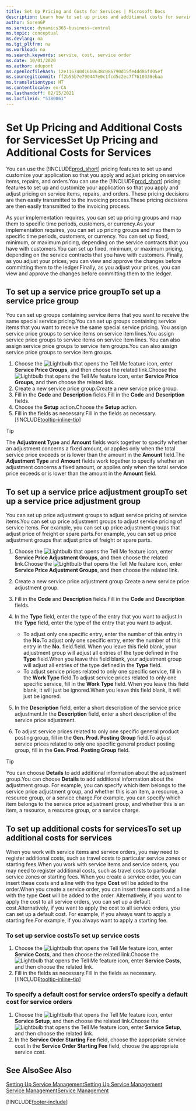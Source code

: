 ```yaml
---
title: Set Up Pricing and Costs for Services | Microsoft Docs
description: Learn how to set up prices and additional costs for services.
author: SorenGP
ms.service: dynamics365-business-central
ms.topic: conceptual
ms.devlang: na
ms.tgt_pltfrm: na
ms.workload: na
ms.search.keywords: service, cost, service order
ms.date: 10/01/2020
ms.author: edupont
ms.openlocfilehash: 12e116740d16b0638c086790d15fe4dd86fd05ef
ms.sourcegitcommit: ff2b55b7e790447e0c1fcd5c2ec7f7610338ebaa
ms.translationtype: HT
ms.contentlocale: en-CA
ms.lasthandoff: 02/15/2021
ms.locfileid: "5380861"
---
```

# <a name="set-up-pricing-and-additional-costs-for-services"></a><span data-ttu-id="c8976-103">Set Up Pricing and Additional Costs for Services</span><span class="sxs-lookup"><span data-stu-id="c8976-103">Set Up Pricing and Additional Costs for Services</span></span>
<span data-ttu-id="c8976-104">You can use the [!INCLUDE[prod_short](includes/prod_short.md)] pricing features to set up and customize your application so that you apply and adjust pricing on service items, repairs, and orders.</span><span class="sxs-lookup"><span data-stu-id="c8976-104">You can use the [!INCLUDE[prod_short](includes/prod_short.md)] pricing features to set up and customize your application so that you apply and adjust pricing on service items, repairs, and orders.</span></span> <span data-ttu-id="c8976-105">These pricing decisions are then easily transmitted to the invoicing process.</span><span class="sxs-lookup"><span data-stu-id="c8976-105">These pricing decisions are then easily transmitted to the invoicing process.</span></span>  
  
<span data-ttu-id="c8976-106">As your implementation requires, you can set up pricing groups and map them to specific time periods, customers, or currency.</span><span class="sxs-lookup"><span data-stu-id="c8976-106">As your implementation requires, you can set up pricing groups and map them to specific time periods, customers, or currency.</span></span> <span data-ttu-id="c8976-107">You can set up fixed, minimum, or maximum pricing, depending on the service contracts that you have with customers.</span><span class="sxs-lookup"><span data-stu-id="c8976-107">You can set up fixed, minimum, or maximum pricing, depending on the service contracts that you have with customers.</span></span> <span data-ttu-id="c8976-108">Finally, as you adjust your prices, you can view and approve the changes before committing them to the ledger.</span><span class="sxs-lookup"><span data-stu-id="c8976-108">Finally, as you adjust your prices, you can view and approve the changes before committing them to the ledger.</span></span>  

## <a name="to-set-up-a-service-price-group"></a><span data-ttu-id="c8976-109">To set up a service price group</span><span class="sxs-lookup"><span data-stu-id="c8976-109">To set up a service price group</span></span>
<span data-ttu-id="c8976-110">You can set up groups containing service items that you want to receive the same special service pricing.</span><span class="sxs-lookup"><span data-stu-id="c8976-110">You can set up groups containing service items that you want to receive the same special service pricing.</span></span> <span data-ttu-id="c8976-111">You assign service price groups to service items on service item lines.</span><span class="sxs-lookup"><span data-stu-id="c8976-111">You assign service price groups to service items on service item lines.</span></span> <span data-ttu-id="c8976-112">You can also assign service price groups to service item groups.</span><span class="sxs-lookup"><span data-stu-id="c8976-112">You can also assign service price groups to service item groups.</span></span>  

1. <span data-ttu-id="c8976-113">Choose the ![Lightbulb that opens the Tell Me feature](media/ui-search/search_small.png "Tell me what you want to do") icon, enter **Service Price Groups**, and then choose the related link.</span><span class="sxs-lookup"><span data-stu-id="c8976-113">Choose the ![Lightbulb that opens the Tell Me feature](media/ui-search/search_small.png "Tell me what you want to do") icon, enter **Service Price Groups**, and then choose the related link.</span></span>  
2. <span data-ttu-id="c8976-114">Create a new service price group.</span><span class="sxs-lookup"><span data-stu-id="c8976-114">Create a new service price group.</span></span>  
3. <span data-ttu-id="c8976-115">Fill in the **Code** and **Description** fields.</span><span class="sxs-lookup"><span data-stu-id="c8976-115">Fill in the **Code** and **Description** fields.</span></span>  
4. <span data-ttu-id="c8976-116">Choose the **Setup** action.</span><span class="sxs-lookup"><span data-stu-id="c8976-116">Choose the **Setup** action.</span></span>  
2. <span data-ttu-id="c8976-117">Fill in the fields as necessary.</span><span class="sxs-lookup"><span data-stu-id="c8976-117">Fill in the fields as necessary.</span></span> [!INCLUDE[tooltip-inline-tip](includes/tooltip-inline-tip_md.md)]  

 > [!Tip]
 > <span data-ttu-id="c8976-118">The **Adjustment Type** and **Amount** fields work together to specify whether an adjustment concerns a fixed amount, or applies only when the total service price exceeds or is lower than the amount in the **Amount** field.</span><span class="sxs-lookup"><span data-stu-id="c8976-118">The **Adjustment Type** and **Amount** fields work together to specify whether an adjustment concerns a fixed amount, or applies only when the total service price exceeds or is lower than the amount in the **Amount** field.</span></span>  

## <a name="to-set-up-a-service-price-adjustment-group"></a><span data-ttu-id="c8976-119">To set up a service price adjustment group</span><span class="sxs-lookup"><span data-stu-id="c8976-119">To set up a service price adjustment group</span></span>  
<span data-ttu-id="c8976-120">You can set up price adjustment groups to adjust service pricing of service items.</span><span class="sxs-lookup"><span data-stu-id="c8976-120">You can set up price adjustment groups to adjust service pricing of service items.</span></span> <span data-ttu-id="c8976-121">For example, you can set up price adjustment groups that adjust price of freight or spare parts.</span><span class="sxs-lookup"><span data-stu-id="c8976-121">For example, you can set up price adjustment groups that adjust price of freight or spare parts.</span></span>  
  
1. <span data-ttu-id="c8976-122">Choose the ![Lightbulb that opens the Tell Me feature](media/ui-search/search_small.png "Tell me what you want to do") icon, enter **Service Price Adjustment Groups**, and then choose the related link.</span><span class="sxs-lookup"><span data-stu-id="c8976-122">Choose the ![Lightbulb that opens the Tell Me feature](media/ui-search/search_small.png "Tell me what you want to do") icon, enter **Service Price Adjustment Groups**, and then choose the related link.</span></span>  
2. <span data-ttu-id="c8976-123">Create a new service price adjustment group.</span><span class="sxs-lookup"><span data-stu-id="c8976-123">Create a new service price adjustment group.</span></span>  
3. <span data-ttu-id="c8976-124">Fill in the **Code** and **Description** fields.</span><span class="sxs-lookup"><span data-stu-id="c8976-124">Fill in the **Code** and **Description** fields.</span></span>  
4. <span data-ttu-id="c8976-125">In the **Type** field, enter the type of the entry that you want to adjust.</span><span class="sxs-lookup"><span data-stu-id="c8976-125">In the **Type** field, enter the type of the entry that you want to adjust.</span></span>  
  
    * <span data-ttu-id="c8976-126">To adjust only one specific entry, enter the number of this entry in the **No.**</span><span class="sxs-lookup"><span data-stu-id="c8976-126">To adjust only one specific entry, enter the number of this entry in the **No.**</span></span> <span data-ttu-id="c8976-127">field.</span><span class="sxs-lookup"><span data-stu-id="c8976-127">field.</span></span> <span data-ttu-id="c8976-128">When you leave this field blank, your adjustment group will adjust all entries of the type defined in the **Type** field.</span><span class="sxs-lookup"><span data-stu-id="c8976-128">When you leave this field blank, your adjustment group will adjust all entries of the type defined in the **Type** field.</span></span>  
    * <span data-ttu-id="c8976-129">To adjust service prices related to only one specific service, fill in the **Work Type** field.</span><span class="sxs-lookup"><span data-stu-id="c8976-129">To adjust service prices related to only one specific service, fill in the **Work Type** field.</span></span> <span data-ttu-id="c8976-130">When you leave this field blank, it will just be ignored.</span><span class="sxs-lookup"><span data-stu-id="c8976-130">When you leave this field blank, it will just be ignored.</span></span>  
  
5. <span data-ttu-id="c8976-131">In the **Description** field, enter a short description of the service price adjustment.</span><span class="sxs-lookup"><span data-stu-id="c8976-131">In the **Description** field, enter a short description of the service price adjustment.</span></span>  
6. <span data-ttu-id="c8976-132">To adjust service prices related to only one specific general product posting group, fill in the **Gen. Prod. Posting Group** field.</span><span class="sxs-lookup"><span data-stu-id="c8976-132">To adjust service prices related to only one specific general product posting group, fill in the **Gen. Prod. Posting Group** field.</span></span>

> [!Tip]
> <span data-ttu-id="c8976-133">You can choose **Details** to add additional information about the adjustment group.</span><span class="sxs-lookup"><span data-stu-id="c8976-133">You can choose **Details** to add additional information about the adjustment group.</span></span> <span data-ttu-id="c8976-134">For example, you can specify which item belongs to the service price adjustment group, and whether this is an item, a resource, a resource group, or a service charge.</span><span class="sxs-lookup"><span data-stu-id="c8976-134">For example, you can specify which item belongs to the service price adjustment group, and whether this is an item, a resource, a resource group, or a service charge.</span></span>  

## <a name="to-set-up-additional-costs-for-services"></a><span data-ttu-id="c8976-135">To set up additional costs for services</span><span class="sxs-lookup"><span data-stu-id="c8976-135">To set up additional costs for services</span></span>
<span data-ttu-id="c8976-136">When you work with service items and service orders, you may need to register additional costs, such as travel costs to particular service zones or starting fees.</span><span class="sxs-lookup"><span data-stu-id="c8976-136">When you work with service items and service orders, you may need to register additional costs, such as travel costs to particular service zones or starting fees.</span></span> <span data-ttu-id="c8976-137">When you create a service order, you can insert these costs and a line with the type **Cost** will be added to the order.</span><span class="sxs-lookup"><span data-stu-id="c8976-137">When you create a service order, you can insert these costs and a line with the type **Cost** will be added to the order.</span></span> <span data-ttu-id="c8976-138">Alternatively, if you want to apply the cost to all service orders, you can set up a default cost.</span><span class="sxs-lookup"><span data-stu-id="c8976-138">Alternatively, if you want to apply the cost to all service orders, you can set up a default cost.</span></span> <span data-ttu-id="c8976-139">For example, if you always want to apply a starting fee.</span><span class="sxs-lookup"><span data-stu-id="c8976-139">For example, if you always want to apply a starting fee.</span></span>
  
### <a name="to-set-up-service-costs"></a><span data-ttu-id="c8976-140">To set up service costs</span><span class="sxs-lookup"><span data-stu-id="c8976-140">To set up service costs</span></span>
1. <span data-ttu-id="c8976-141">Choose the ![Lightbulb that opens the Tell Me feature](media/ui-search/search_small.png "Tell me what you want to do") icon, enter **Service Costs**, and then choose the related link.</span><span class="sxs-lookup"><span data-stu-id="c8976-141">Choose the ![Lightbulb that opens the Tell Me feature](media/ui-search/search_small.png "Tell me what you want to do") icon, enter **Service Costs**, and then choose the related link.</span></span> 
2. <span data-ttu-id="c8976-142">Fill in the fields as necessary.</span><span class="sxs-lookup"><span data-stu-id="c8976-142">Fill in the fields as necessary.</span></span> [!INCLUDE[tooltip-inline-tip](includes/tooltip-inline-tip_md.md)]  

### <a name="to-specify-a-default-cost-for-service-orders"></a><span data-ttu-id="c8976-143">To specify a default cost for service orders</span><span class="sxs-lookup"><span data-stu-id="c8976-143">To specify a default cost for service orders</span></span>
1. <span data-ttu-id="c8976-144">Choose the ![Lightbulb that opens the Tell Me feature](media/ui-search/search_small.png "Tell me what you want to do") icon, enter **Service Setup**, and then choose the related link.</span><span class="sxs-lookup"><span data-stu-id="c8976-144">Choose the ![Lightbulb that opens the Tell Me feature](media/ui-search/search_small.png "Tell me what you want to do") icon, enter **Service Setup**, and then choose the related link.</span></span> 
2. <span data-ttu-id="c8976-145">In the **Service Order Starting Fee** field, choose the appropriate service cost.</span><span class="sxs-lookup"><span data-stu-id="c8976-145">In the **Service Order Starting Fee** field, choose the appropriate service cost.</span></span>

## <a name="see-also"></a><span data-ttu-id="c8976-146">See Also</span><span class="sxs-lookup"><span data-stu-id="c8976-146">See Also</span></span>
[<span data-ttu-id="c8976-147">Setting Up Service Management</span><span class="sxs-lookup"><span data-stu-id="c8976-147">Setting Up Service Management</span></span>](service-setup-service.md)  
[<span data-ttu-id="c8976-148">Service Management</span><span class="sxs-lookup"><span data-stu-id="c8976-148">Service Management</span></span>](service-service.md)  


[!INCLUDE[footer-include](includes/footer-banner.md)]